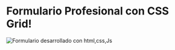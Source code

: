 # Formulario Profesional con CSS Grid!

![Formulario desarrollado con html,css,Js](https://raw.githubusercontent.com/falconmasters/formulario-css-grid/master/img/thumb.png)

